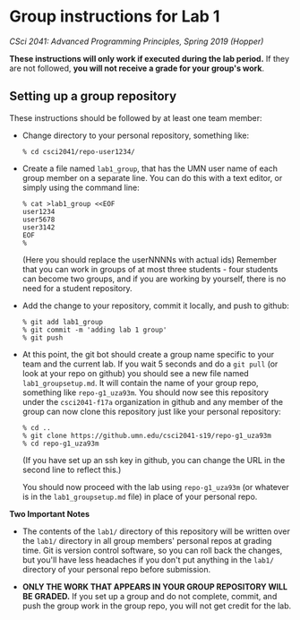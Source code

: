 # Group instructions for Lab 1

*CSci 2041: Advanced Programming Principles, Spring 2019 (Hopper)*

**These instructions will only work if executed during the lab period.**  If they are not followed, **you will not receive a grade for your group's work**.

## Setting up a group repository

These instructions should be followed by at least one team member:

* Change directory to your personal repository, something like:

    ```
    % cd csci2041/repo-user1234/
    ```

* Create a file named `lab1_group`, that has the UMN user name of each group member on a separate line.  You can do this with a text editor, or simply using the command line:

    ```
    % cat >lab1_group <<EOF
    user1234
    user5678
    user3142
    EOF
    %
    ```

  (Here you should replace the userNNNNs with actual ids)  Remember that you can work in groups of at most three students - four students can become two groups, and if you are working by yourself, there is no need for a student repository.

* Add the change to your repository, commit it locally, and push to github:

    ```
    % git add lab1_group
    % git commit -m 'adding lab 1 group'
    % git push
    ```

* At this point, the git bot should create a group name specific to your team and the current lab.  If you wait 5 seconds and do a `git pull` (or look at your repo on github) you should see a new file named `lab1_groupsetup.md`.  It will contain the name of your group repo, something like `repo-g1_uza93m`.  You should now see this repository under the `csci2041-f17a` organization in github and any member of the group can now clone this repository just like your personal repository:

    ```
    % cd ..
    % git clone https://github.umn.edu/csci2041-s19/repo-g1_uza93m
    % cd repo-g1_uza93m
    ```

   (If you have set up an ssh key in github, you can change the URL in the second line to reflect this.)

   You should now proceed with the lab using `repo-g1_uza93m` (or whatever is in the `lab1_groupsetup.md` file) in place of your personal repo.


**Two Important Notes**
* The contents of the `lab1/` directory of this repository will be written over the `lab1/` directory in all group members' personal repos at grading time.  Git is version control software, so you can roll back the changes, but you'll have less headaches if you don't put anything in the `lab1/` directory of your personal repo before submission.

* **ONLY THE WORK THAT APPEARS IN YOUR GROUP REPOSITORY WILL BE GRADED.** If you set up a group and do not complete, commit, and push the group work in the group repo, you will not get credit for the lab.
